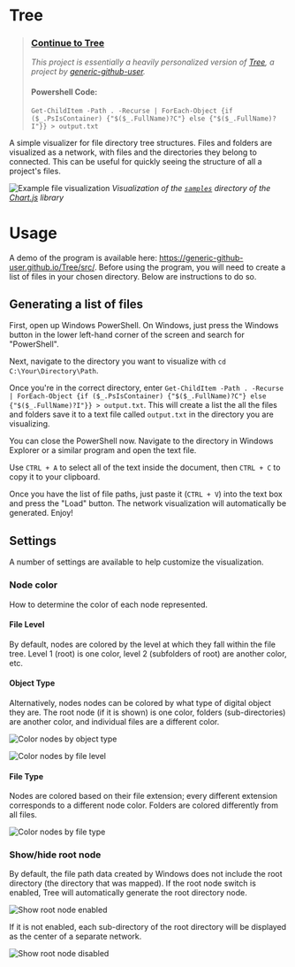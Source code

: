 # Tree
> ### [**Continue to Tree**](https://jc-dmd.github.io/Tree/src/)
> *This project is essentially a heavily personalized version of [Tree](https://github.com/generic-github-user/Tree), a project by [generic-github-user](https://github.com/generic-github-user).*
> #### Powershell Code:
> ```Get-ChildItem -Path . -Recurse | ForEach-Object {if ($_.PsIsContainer) {"$($_.FullName)?C"} else {"$($_.FullName)?I"}} > output.txt```

A simple visualizer for file directory tree structures. Files and folders are visualized as a network, with files and the directories they belong to connected. This can be useful for quickly seeing the structure of all a project's files.

![Example file visualization](./3.PNG)
*Visualization of the [`samples`](https://github.com/chartjs/Chart.js/tree/master/samples) directory of the [Chart.js](https://www.chartjs.org/) library*

# Usage

A demo of the program is available here: https://generic-github-user.github.io/Tree/src/. Before using the program, you will need to create a list of files in your chosen directory. Below are instructions to do so.

## Generating a list of files

First, open up Windows PowerShell. On Windows, just press the Windows button in the lower left-hand corner of the screen and search for "PowerShell".

Next, navigate to the directory you want to visualize with `cd C:\Your\Directory\Path`.

Once you're in the correct directory, enter `Get-ChildItem -Path . -Recurse | ForEach-Object {if ($_.PsIsContainer) {"$($_.FullName)?C"} else {"$($_.FullName)?I"}} > output.txt`. This will create a list the all the files and folders save it to a text file called `output.txt` in the directory you are visualizing.

You can close the PowerShell now. Navigate to the directory in Windows Explorer or a similar program and open the text file.

Use `CTRL + A` to select all of the text inside the document, then `CTRL + C` to copy it to your clipboard.

Once you have the list of file paths, just paste it (`CTRL + V`) into the text box and press the "Load" button. The network visualization will automatically be generated. Enjoy!

## Settings

A number of settings are available to help customize the visualization.

### Node color

How to determine the color of each node represented.

#### File Level

By default, nodes are colored by the level at which they fall within the file tree. Level 1 (root) is one color, level 2 (subfolders of root) are another color, etc.

#### Object Type

Alternatively, nodes nodes can be colored by what type of digital object they are. The root node (if it is shown) is one color, folders (sub-directories) are another color, and individual files are a different color.

![Color nodes by object type](./3.PNG)



![Color nodes by file level](./6.PNG)

#### File Type

Nodes are colored based on their file extension; every different extension corresponds to a different node color. Folders are colored differently from all files.

![Color nodes by file type](./7.PNG)

### Show/hide root node

By default, the file path data created by Windows does not include the root directory (the directory that was mapped). If the root node switch is enabled, Tree will automatically generate the root directory node.

![Show root node enabled](./3.PNG)

If it is not enabled, each sub-directory of the root directory will be displayed as the center of a separate network.

![Show root node disabled](./2.PNG)
